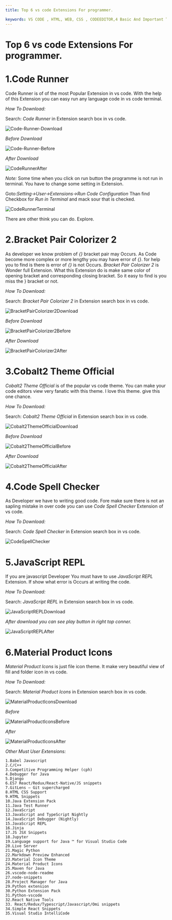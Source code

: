 ```yaml
---
title: Top 6 vs code Extensions For programmer.

keywords: VS CODE , HTML, WEB, CSS , CODEEDITOR,4 Basic And Important Tags For Beginner In Web Development,Vs code Extensions
---
```



# Top 6 vs code Extensions For programmer.

# 1.Code Runner

Code Runner is of of the most Popular Extension in vs code. With the help of this Extension you can easy run any language code in vs code terminal.

*How To Download:*

Search: *Code Runner* in Extension search box in vs code.

![Code-Runner-Download](/images/blog/top6vscodeextesions/Code-Runner-Download.png)

*Before Download*

![Code-Runner-Before](/images/blog/top6vscodeextesions/Code-Runner-Before.png)

*After Download*

![CodeRunnerAfter](/images/blog/top6vscodeextesions/CodeRunnerAfter.png)




*Note:*
Some time when you click on run button the programme is not run in terminal. You have to change some setting in Extension.

Goto:*Setting->User->Extensions->Run Code Configuration* 
Than find Checkbox for *Run in Terminal* and mack sour that is checked.

![CodeRunnerTerminal](/images/blog/top6vscodeextesions/CodeRunnerTerminal.png)

There are other think you can do. Explore. 


# 2.Bracket Pair Colorizer 2

As developer we know problem of *{}* bracket pair may Occurs. As Code become more complex or more lengthy you may have error of *{}*. for help you to find is there is error of *{}* is not Occurs. *Bracket Pair Colorizer 2* is Wonder full Extension. What this Extension do is make same color of opening bracket and corresponding closing bracket. So it easy to find is you miss the } bracket or not.

*How To Download:*

Search: *Bracket Pair Colorizer 2* in Extension search box in vs code.

![BracketPairColorizer2Download](/images/blog/top6vscodeextesions/BracketPairColorizer2Download.png)

*Before Download*

![BracketPairColorizer2Before](/images/blog/top6vscodeextesions/BracketPairColorizer2Before.png)

*After Download*

![BracketPairColorizer2After](/images/blog/top6vscodeextesions/BracketPairColorizer2After.png)

# 3.Cobalt2 Theme Official

*Cobalt2 Theme Official* is of the popular vs code theme. You can make your code editors view very fanatic with this theme. I love this theme. give this one chance.

*How To Download:*

Search: *Cobalt2 Theme Official* in Extension search box in vs code.


![Cobalt2ThemeOfficialDownload](/images/blog/top6vscodeextesions/Cobalt2ThemeOfficialDownload.png)

*Before Download*

![Cobalt2ThemeOfficialBefore](/images/blog/top6vscodeextesions/Cobalt2ThemeOfficialBefore.png)

*After Download*

![Cobalt2ThemeOfficialAfter](/images/blog/top6vscodeextesions/Cobalt2ThemeOfficialAfter.png)


# 4.Code Spell Checker

As Developer we have to  writing good code. Fore make sure there is not an sapling mistake in over code you can use *Code Spell Checker* Extension of vs code.

*How To Download:*

Search: *Code Spell Checker* in Extension search box in vs code.

![CodeSpellChecker](/images/blog/top6vscodeextesions/CodeSpellChecker.png)

# 5.JavaScript REPL

If you are javascript Developer You must have to use *JavaScript REPL* Extension. If show what error is Occurs at writing the code. 

*How To Download:*

Search: *JavaScript REPL* in Extension search box in vs code.

![JavaScriptREPLDownload](/images/blog/top6vscodeextesions/JavaScriptREPLDownload.png)

*After download you can see play button in right top conner.*

![JavaScriptREPLAfter](/images/blog/top6vscodeextesions/JavaScriptREPLAfter.png)


# 6.Material Product Icons

*Material Product Icons* is just file icon theme. It make very beautiful view of fill and folder icon in vs code.

*How To Download:*

Search: *Material Product Icons* in Extension search box in vs code.


![MaterialProductIconsDownload](/images/blog/top6vscodeextesions/MaterialProductIconsDownload.png)

*Before*

![MaterialProductIconsBefore](/images/blog/top6vscodeextesions/MaterialProductIconsBefore.png)

*After*

![MaterialProductIconsAfter](/images/blog/top6vscodeextesions/MaterialProductIconsAfter.png)


*Other Must User Extensions:*

    1.Babel Javascript
    2.C/C++
    3.Competitive Programming Helper (cph)
    4.Debugger for Java
    5.Django
    6.ES7 React/Redux/React-Native/JS snippets
    7.GitLens — Git supercharged
    8.HTML CSS Support
    9.HTML Snippets
    10.Java Extension Pack
    11.Java Test Runner
    12.JavaScript
    13.JavaScript and TypeScript Nightly
    14.JavaScript Debugger (Nightly)
    15.JavaScript REPL
    16.Jinja
    17.JS JSX Snippets
    18.Jupyter
    19.Language support for Java ™ for Visual Studio Code
    20.Live Server
    21.Magic Python
    22.Markdown Preview Enhanced
    23.Material Icon Theme
    24.Material Product Icons
    25.Maven for Java
    26.vscode-node-readme
    27.node-snippets
    28.Project Manager for Java
    29.Python extension
    30.Python Extension Pack
    31.Python-vscode
    32.React Native Tools
    33. React/Redux/Typescript/Javascript/Omi snippets
    34.Simple React Snippets
    35.Visual Studio IntelliCode
